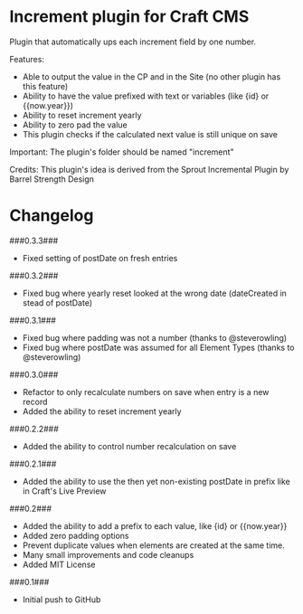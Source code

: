 Increment plugin for Craft CMS
=================

Plugin that automatically ups each increment field by one number.

Features:
- Able to output the value in the CP and in the Site (no other plugin has this feature)
- Ability to have the value prefixed with text or variables (like {id} or {{now.year}})
- Ability to reset increment yearly
- Ability to zero pad the value
- This plugin checks if the calculated next value is still unique on save

Important:
The plugin's folder should be named "increment"

Credits:
This plugin's idea is derived from the Sprout Incremental Plugin by Barrel Strength Design

Changelog
=================
###0.3.3###
- Fixed setting of postDate on fresh entries

###0.3.2###
- Fixed bug where yearly reset looked at the wrong date (dateCreated in stead of postDate)

###0.3.1###
- Fixed bug where padding was not a number (thanks to @steverowling)
- Fixed bug where postDate was assumed for all Element Types (thanks to @steverowling)

###0.3.0###
- Refactor to only recalculate numbers on save when entry is a new record
- Added the ability to reset increment yearly

###0.2.2###
- Added the ability to control number recalculation on save

###0.2.1###
- Added the ability to use the then yet non-existing postDate in prefix like in Craft's Live Preview

###0.2###
- Added the ability to add a prefix to each value, like {id} or {{now.year}}
- Added zero padding options
- Prevent duplicate values when elements are created at the same time.
- Many small improvements and code cleanups
- Added MIT License

###0.1###
- Initial push to GitHub
